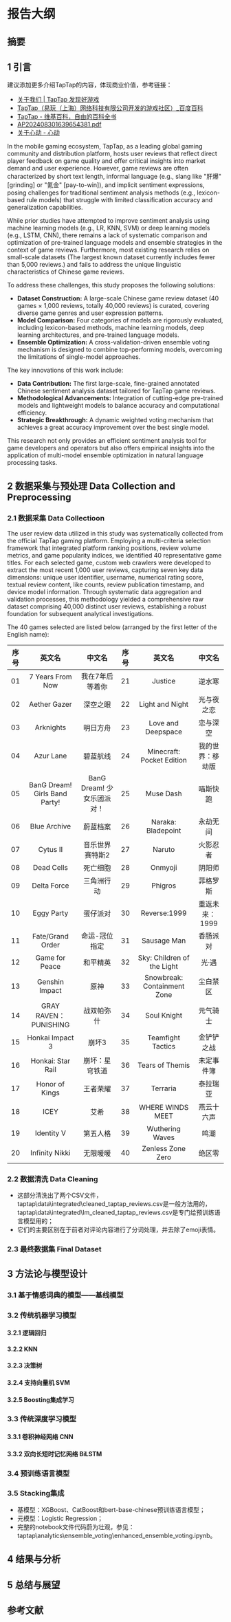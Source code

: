 # 报告大纲

## 摘要

## 1 引言

建议添加更多介绍TapTap的内容，体现商业价值，参考链接：

* [关于我们 | TapTap 发现好游戏](https://www.taptap.cn/about-us)
* [TapTap（易玩（上海）网络科技有限公司开发的游戏社区）_百度百科](https://baike.baidu.com/item/Taptap/20623110)
* [TapTap - 维基百科，自由的百科全书](https://zh.wikipedia.org/zh-cn/TapTap)
* [AP202408301639654381.pdf](https://testtoo1.oss-cn-hangzhou.aliyuncs.com/eastmoney_pdf/AP202408301639654381.pdf)
* [关于心动 - 心动](https://www.xd.com/about-us/?lang=zh)

In the mobile gaming ecosystem, TapTap, as a leading global gaming community and distribution platform, hosts user reviews that reflect direct player feedback on game quality and offer critical insights into market demand and user experience. However, game reviews are often characterized by short text length, informal language (e.g., slang like "肝爆" [grinding] or "氪金" [pay-to-win]), and implicit sentiment expressions, posing challenges for traditional sentiment analysis methods (e.g., lexicon-based rule models) that struggle with limited classification accuracy and generalization capabilities.

While prior studies have attempted to improve sentiment analysis using machine learning models (e.g., LR, KNN, SVM) or deep learning models (e.g., LSTM, CNN), there remains a lack of systematic comparison and optimization of pre-trained language models and ensemble strategies in the context of game reviews. Furthermore, most existing research relies on small-scale datasets (The largest known dataset currently includes fewer than 5,000 reviews.) and fails to address the unique linguistic characteristics of Chinese game reviews.

To address these challenges, this study proposes the following solutions:

- **Dataset Construction:** A large-scale Chinese game review dataset (40 games × 1,000 reviews, totally 40,000 reviews) is curated, covering diverse game genres and user expression patterns.
- **Model Comparison:** Four categories of models are rigorously evaluated, including lexicon-based methods, machine learning models, deep learning architectures, and pre-trained language models.
- **Ensemble Optimization:** A cross-validation-driven ensemble voting mechanism is designed to combine top-performing models, overcoming the limitations of single-model approaches.

The key innovations of this work include:

- **Data Contribution:** The first large-scale, fine-grained annotated Chinese sentiment analysis dataset tailored for TapTap game reviews.
- **Methodological Advancements:** Integration of cutting-edge pre-trained models  and lightweight models to balance accuracy and computational efficiency.
- **Strategic Breakthrough:** A dynamic weighted voting mechanism that achieves a great accuracy improvement over the best single model.

This research not only provides an efficient sentiment analysis tool for game developers and operators but also offers empirical insights into the application of multi-model ensemble optimization in natural language processing tasks.

## 2 数据采集与预处理 Data Collection and Preprocessing

### 2.1 数据采集 Data Collectioon

The user review data utilized in this study was systematically collected from the official TapTap gaming platform. Employing a multi-criteria selection framework that integrated platform ranking positions, review volume metrics, and game popularity indices, we identified 40 representative game titles. For each selected game, custom web crawlers were developed to extract the most recent 1,000 user reviews, capturing seven key data dimensions: unique user identifier, username, numerical rating score, textual review content, like counts, review publication timestamp, and device model information. Through systematic data aggregation and validation processes, this methodology yielded a comprehensive raw dataset comprising 40,000 distinct user reviews, establishing a robust foundation for subsequent analytical investigations.

The 40 games selected are listed below (arranged by the first letter of the English name):

| 序号 |            英文名            |           中文名           | 序号 |           英文名           |      中文名      |
| :--: | :---------------------------: | :------------------------: | :--: | :-------------------------: | :--------------: |
|  01  |       7 Years From Now       |      我在7年后等着你      |  21  |           Justice           |      逆水寒      |
|  02  |         Aether Gazer         |          深空之眼          |  22  |       Light and Night       |    光与夜之恋    |
|  03  |           Arknights           |          明日方舟          |  23  |     Love and Deepspace     |     恋与深空     |
|  04  |           Azur Lane           |          碧蓝航线          |  24  |  Minecraft: Pocket Edition  | 我的世界：移动版 |
|  05  | BanG Dream! Girls Band Party! | BanG Dream! 少女乐团派对！ |  25  |          Muse Dash          |     喵斯快跑     |
|  06  |         Blue Archive         |          蔚蓝档案          |  26  |     Naraka: Bladepoint     |     永劫无间     |
|  07  |           Cytus II           |      音乐世界赛特斯2      |  27  |           Naruto           |     火影忍者     |
|  08  |          Dead Cells          |          死亡细胞          |  28  |           Onmyoji           |      阴阳师      |
|  09  |          Delta Force          |         三角洲行动         |  29  |           Phigros           |     菲格罗斯     |
|  10  |          Eggy Party          |          蛋仔派对          |  30  |        Reverse:1999        |  重返未来：1999  |
|  11  |       Fate/Grand Order       |       命运-冠位指定       |  31  |         Sausage Man         |     香肠派对     |
|  12  |        Game for Peace        |          和平精英          |  32  | Sky: Children of the Light |      光·遇      |
|  13  |        Genshin Impact        |            原神            |  33  | Snowbreak: Containment Zone |     尘白禁区     |
|  14  |     GRAY RAVEN：PUNISHING     |         战双帕弥什         |  34  |         Soul Knight         |     元气骑士     |
|  15  |        Honkai Impact 3        |           崩坏3           |  35  |      Teamfight Tactics      |    金铲铲之战    |
|  16  |       Honkai: Star Rail       |       崩坏：星穹铁道       |  36  |       Tears of Themis       |    未定事件簿    |
|  17  |        Honor of Kings        |          王者荣耀          |  37  |          Terraria          |     泰拉瑞亚     |
|  18  |             ICEY             |            艾希            |  38  |      WHERE WINDS MEET      |    燕云十六声    |
|  19  |          Identity Ⅴ          |          第五人格          |  39  |       Wuthering Waves       |       鸣潮       |
|  20  |        Infinity Nikki        |          无限暖暖          |  40  |      Zenless Zone Zero      |      绝区零      |

### 2.2 数据清洗 Data Cleaning

- 这部分清洗出了两个CSV文件，taptap\data\integrated\cleaned_taptap_reviews.csv是一般方法用的，taptap\data\integrated\lm_cleaned_taptap_reviews.csv是专门给预训练语言模型用的；
- 它们的主要区别在于前者对评论内容进行了分词处理，并去除了emoji表情。

### 2.3 最终数据集 Final Dataset

## 3 方法论与模型设计

### 3.1 基于情感词典的模型——基线模型

### 3.2 传统机器学习模型

#### 3.2.1 逻辑回归

#### 3.2.2 KNN

#### 3.2.3 决策树

#### 3.2.4 支持向量机 SVM

#### 3.2.5 Boosting集成学习

### 3.3 传统深度学习模型

#### 3.3.1 卷积神经网络 CNN

#### 3.3.2 双向长短时记忆网络 BiLSTM

### 3.4 预训练语言模型

### 3.5 Stacking集成

- 基模型：XGBoost、CatBoost和bert-base-chinese预训练语言模型；
- 元模型：Logistic Regression；
- 完整的notebook文件代码蔚为壮观，参见：taptap\analytics\ensemble_voting\enhanced_ensemble_voting.ipynb。

## 4 结果与分析

## 5 总结与展望

## 参考文献
